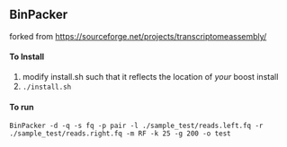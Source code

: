 ## BinPacker 
forked from https://sourceforge.net/projects/transcriptomeassembly/

#### To Install
1. modify install.sh such that it reflects the location of *your* boost install
2. `./install.sh`

#### To run

```
BinPacker -d -q -s fq -p pair -l ./sample_test/reads.left.fq -r ./sample_test/reads.right.fq -m RF -k 25 -g 200 -o test
```
